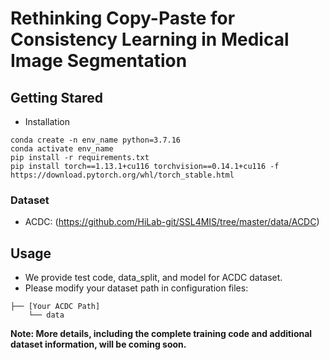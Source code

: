 # Rethinking Copy-Paste for Consistency Learning in Medical Image Segmentation

## Getting Stared
* Installation
```
conda create -n env_name python=3.7.16
conda activate env_name
pip install -r requirements.txt
pip install torch==1.13.1+cu116 torchvision==0.14.1+cu116 -f https://download.pytorch.org/whl/torch_stable.html
```

### Dataset

- ACDC: (https://github.com/HiLab-git/SSL4MIS/tree/master/data/ACDC)

## Usage
* We provide test code, data_split, and model for ACDC dataset.
* Please modify your dataset path in configuration files:
```
├── [Your ACDC Path]
    └── data
```
**Note: More details, including the complete training code and additional dataset information, will be coming soon.**
